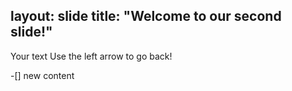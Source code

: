 layout: slide
title: "Welcome to our second slide!"
---
Your text
Use the left arrow to go back!

-[] new content
